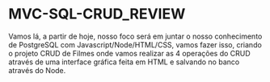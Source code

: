 # MVC-SQL-CRUD_REVIEW
Vamos lá, a partir de hoje, nosso foco será em juntar o nosso conhecimento de PostgreSQL com Javascript/Node/HTML/CSS, vamos fazer isso, criando o projeto CRUD de Filmes onde vamos realizar as  4 operações do CRUD através de uma interface gráfica feita em HTML e salvando no banco através do Node.
